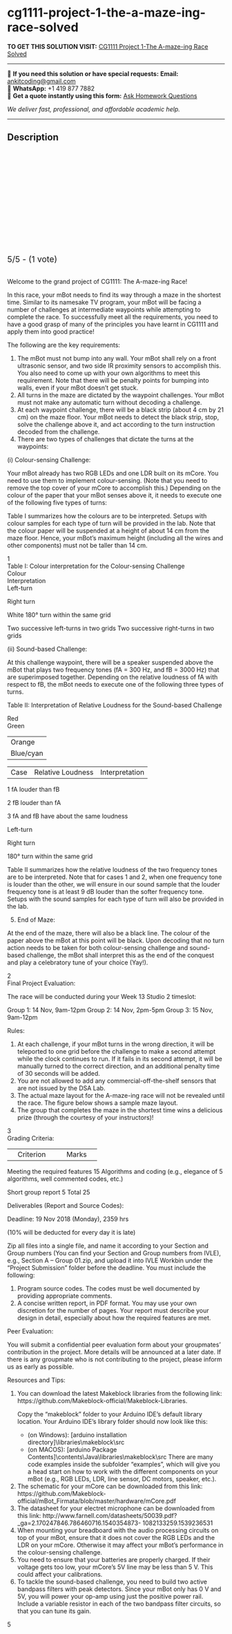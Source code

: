# cg1111-project-1-the-a-maze-ing-race-solved
**TO GET THIS SOLUTION VISIT:** [CG1111 Project 1-The A-maze-ing Race Solved](https://www.ankitcodinghub.com/product/cg1111-project-1-the-a-maze-ing-race-solved/)


---

📩 **If you need this solution or have special requests:** **Email:** ankitcoding@gmail.com  
📱 **WhatsApp:** +1 419 877 7882  
📄 **Get a quote instantly using this form:** [Ask Homework Questions](https://www.ankitcodinghub.com/services/ask-homework-questions/)

*We deliver fast, professional, and affordable academic help.*

---

<h2>Description</h2>



<div class="kk-star-ratings kksr-auto kksr-align-center kksr-valign-top" data-payload="{&quot;align&quot;:&quot;center&quot;,&quot;id&quot;:&quot;91296&quot;,&quot;slug&quot;:&quot;default&quot;,&quot;valign&quot;:&quot;top&quot;,&quot;ignore&quot;:&quot;&quot;,&quot;reference&quot;:&quot;auto&quot;,&quot;class&quot;:&quot;&quot;,&quot;count&quot;:&quot;1&quot;,&quot;legendonly&quot;:&quot;&quot;,&quot;readonly&quot;:&quot;&quot;,&quot;score&quot;:&quot;5&quot;,&quot;starsonly&quot;:&quot;&quot;,&quot;best&quot;:&quot;5&quot;,&quot;gap&quot;:&quot;4&quot;,&quot;greet&quot;:&quot;Rate this product&quot;,&quot;legend&quot;:&quot;5\/5 - (1 vote)&quot;,&quot;size&quot;:&quot;24&quot;,&quot;title&quot;:&quot;CG1111 Project 1-The A-maze-ing Race Solved&quot;,&quot;width&quot;:&quot;138&quot;,&quot;_legend&quot;:&quot;{score}\/{best} - ({count} {votes})&quot;,&quot;font_factor&quot;:&quot;1.25&quot;}">

<div class="kksr-stars">

<div class="kksr-stars-inactive">
            <div class="kksr-star" data-star="1" style="padding-right: 4px">


<div class="kksr-icon" style="width: 24px; height: 24px;"></div>
        </div>
            <div class="kksr-star" data-star="2" style="padding-right: 4px">


<div class="kksr-icon" style="width: 24px; height: 24px;"></div>
        </div>
            <div class="kksr-star" data-star="3" style="padding-right: 4px">


<div class="kksr-icon" style="width: 24px; height: 24px;"></div>
        </div>
            <div class="kksr-star" data-star="4" style="padding-right: 4px">


<div class="kksr-icon" style="width: 24px; height: 24px;"></div>
        </div>
            <div class="kksr-star" data-star="5" style="padding-right: 4px">


<div class="kksr-icon" style="width: 24px; height: 24px;"></div>
        </div>
    </div>

<div class="kksr-stars-active" style="width: 138px;">
            <div class="kksr-star" style="padding-right: 4px">


<div class="kksr-icon" style="width: 24px; height: 24px;"></div>
        </div>
            <div class="kksr-star" style="padding-right: 4px">


<div class="kksr-icon" style="width: 24px; height: 24px;"></div>
        </div>
            <div class="kksr-star" style="padding-right: 4px">


<div class="kksr-icon" style="width: 24px; height: 24px;"></div>
        </div>
            <div class="kksr-star" style="padding-right: 4px">


<div class="kksr-icon" style="width: 24px; height: 24px;"></div>
        </div>
            <div class="kksr-star" style="padding-right: 4px">


<div class="kksr-icon" style="width: 24px; height: 24px;"></div>
        </div>
    </div>
</div>


<div class="kksr-legend" style="font-size: 19.2px;">
            5/5 - (1 vote)    </div>
    </div>
<div class="page" title="Page 1">
<div class="layoutArea">
<div class="column">
&nbsp;

Welcome to the grand project of CG1111: The A-maze-ing Race!

In this race, your mBot needs to find its way through a maze in the shortest time. Similar to its namesake TV program, your mBot will be facing a number of challenges at intermediate waypoints while attempting to complete the race. To successfully meet all the requirements, you need to have a good grasp of many of the principles you have learnt in CG1111 and apply them into good practice!

The following are the key requirements:

<ol>
<li>The mBot must not bump into any wall. Your mBot shall rely on a front ultrasonic sensor, and two side IR proximity sensors to accomplish this. You also need to come up with your own algorithms to meet this requirement. Note that there will be penalty points for bumping into walls, even if your mBot doesn’t get stuck.</li>
<li>All turns in the maze are dictated by the waypoint challenges. Your mBot must not make any automatic turn without decoding a challenge.</li>
<li>At each waypoint challenge, there will be a black strip (about 4 cm by 21 cm) on the maze floor. Your mBot needs to detect the black strip, stop, solve the challenge above it, and act according to the turn instruction decoded from the challenge.</li>
<li>There are two types of challenges that dictate the turns at the waypoints:</li>
</ol>
(i) Colour-sensing Challenge:

Your mBot already has two RGB LEDs and one LDR built on its mCore. You need to use them to implement colour-sensing. (Note that you need to remove the top cover of your mCore to accomplish this.) Depending on the colour of the paper that your mBot senses above it, it needs to execute one of the following five types of turns:

Table I summarizes how the colours are to be interpreted. Setups with colour samples for each type of turn will be provided in the lab. Note that the colour paper will be suspended at a height of about 14 cm from the maze floor. Hence, your mBot’s maximum height (including all the wires and other components) must not be taller than 14 cm.

</div>
</div>
<div class="layoutArea">
<div class="column">
1

</div>
</div>
</div>
<div class="page" title="Page 2">
<div class="layoutArea">
<div class="column">
Table I: Colour interpretation for the Colour-sensing Challenge

</div>
</div>
<div class="layoutArea">
<div class="column">
Colour

</div>
</div>
<div class="layoutArea">
<div class="column">
Interpretation

</div>
</div>
<div class="layoutArea">
<div class="column">
Left-turn

Right turn

White 180° turn within the same grid

Two successive left-turns in two grids Two successive right-turns in two grids

(ii) Sound-based Challenge:

At this challenge waypoint, there will be a speaker suspended above the mBot that plays two frequency tones (fA = 300 Hz, and fB = 3000 Hz) that are superimposed together. Depending on the relative loudness of fA with respect to fB, the mBot needs to execute one of the following three types of turns.

Table II: Interpretation of Relative Loudness for the Sound-based Challenge

</div>
</div>
<div class="layoutArea">
<div class="column">
Red

</div>
</div>
<div class="layoutArea">
<div class="column">
Green

</div>
</div>
<table>
<tbody>
<tr>
<td>
<div class="layoutArea">
<div class="column">
Orange

</div>
</div>
</td>
</tr>
<tr>
<td>
<div class="layoutArea">
<div class="column">
Blue/cyan

</div>
</div>
</td>
</tr>
</tbody>
</table>
<table>
<tbody>
<tr>
<td>
<div class="layoutArea">
<div class="column">
Case

</div>
</div>
</td>
<td>
<div class="layoutArea">
<div class="column">
Relative Loudness

</div>
</div>
</td>
<td>
<div class="layoutArea">
<div class="column">
Interpretation

</div>
</div>
</td>
</tr>
</tbody>
</table>
<div class="layoutArea">
<div class="column">
1 fA louder than fB

2 fB louder than fA

3 fA and fB have about the same loudness

</div>
<div class="column">
Left-turn

Right turn

180° turn within the same grid

</div>
</div>
<div class="layoutArea">
<div class="column">
Table II summarizes how the relative loudness of the two frequency tones are to be interpreted. Note that for cases 1 and 2, when one frequency tone is louder than the other, we will ensure in our sound sample that the louder frequency tone is at least 9 dB louder than the softer frequency tone. Setups with the sound samples for each type of turn will also be provided in the lab.

5. End of Maze:

At the end of the maze, there will also be a black line. The colour of the paper above the mBot at this point will be black. Upon decoding that no turn action needs to be taken for both colour-sensing challenge and sound-based challenge, the mBot shall interpret this as the end of the conquest and play a celebratory tune of your choice (Yay!).

</div>
</div>
<div class="layoutArea">
<div class="column">
2

</div>
</div>
</div>
<div class="page" title="Page 3">
<div class="layoutArea">
<div class="column">
Final Project Evaluation:

The race will be conducted during your Week 13 Studio 2 timeslot:

Group 1: 14 Nov, 9am-12pm Group 2: 14 Nov, 2pm-5pm Group 3: 15 Nov, 9am-12pm

Rules:

<ol>
<li>At each challenge, if your mBot turns in the wrong direction, it will be teleported to one grid before the challenge to make a second attempt while the clock continues to run. If it fails in its second attempt, it will be manually turned to the correct direction, and an additional penalty time of 30 seconds will be added.</li>
<li>You are not allowed to add any commercial-off-the-shelf sensors that are not issued by the DSA Lab.</li>
<li>The actual maze layout for the A-maze-ing race will not be revealed until the race. The figure below shows a sample maze layout.</li>
<li>The group that completes the maze in the shortest time wins a delicious prize (through the courtesy of your instructors)!</li>
</ol>
</div>
</div>
<div class="layoutArea">
<div class="column">
3

</div>
</div>
</div>
<div class="page" title="Page 4">
<div class="layoutArea">
<div class="column">
Grading Criteria:

</div>
</div>
<table>
<tbody>
<tr>
<td></td>
<td>
<div class="layoutArea">
<div class="column">
Criterion

</div>
</div>
</td>
<td></td>
<td></td>
<td>
<div class="layoutArea">
<div class="column">
Marks

</div>
</div>
</td>
<td></td>
</tr>
</tbody>
</table>
<div class="layoutArea">
<div class="column">
Meeting the required features 15 Algorithms and coding (e.g., elegance of 5 algorithms, well commented codes, etc.)

Short group report 5 Total 25

Deliverables (Report and Source Codes):

Deadline: 19 Nov 2018 (Monday), 2359 hrs

(10% will be deducted for every day it is late)

Zip all files into a single file, and name it according to your Section and Group numbers (You can find your Section and Group numbers from IVLE), e.g., Section A – Group 01.zip, and upload it into IVLE Workbin under the “Project Submission” folder before the deadline. You must include the following:

<ol>
<li>Program source codes. The codes must be well documented by providing appropriate comments.</li>
<li>A concise written report, in PDF format. You may use your own discretion for the number of pages. Your report must describe your design in detail, especially about how the required features are met.</li>
</ol>
Peer Evaluation:

You will submit a confidential peer evaluation form about your groupmates’ contribution in the project. More details will be announced at a later date. If there is any groupmate who is not contributing to the project, please inform us as early as possible.

</div>
</div>
</div>
<div class="page" title="Page 5">
<div class="layoutArea">
<div class="column">
Resources and Tips:

<ol>
<li>You can download the latest Makeblock libraries from the following link:
https://github.com/Makeblock-official/Makeblock-Libraries.

Copy the “makeblock” folder to your Arduino IDE’s default library location. Your Arduino IDE’s library folder should now look like this:

<ul>
<li>(on Windows): [arduino installation directory]\libraries\makeblock\src</li>
<li>(on MACOS): [arduino Package Contents]\contents\Java\libraries\makeblock\src
There are many code examples inside the subfolder “examples”, which will give you a head start on how to work with the different components on your mBot (e.g., RGB LEDs, LDR, line sensor, DC motors, speaker, etc.).
</li>
</ul>
</li>
<li>The schematic for your mCore can be downloaded from this link:
https://github.com/Makeblock-official/mBot_Firmata/blob/master/hardware/mCore.pdf
</li>
<li>The datasheet for your electret microphone can be downloaded from this link:
http://www.farnell.com/datasheets/50039.pdf?_ga=2.170247846.786460716.1540354873- 1082133259.1539236531
</li>
<li>When mounting your breadboard with the audio processing circuits on top of your mBot, ensure that it does not cover the RGB LEDs and the LDR on your mCore. Otherwise it may affect your mBot’s performance in the colour-sensing challenge.</li>
<li>You need to ensure that your batteries are properly charged. If their voltage gets too low, your mCore’s 5V line may be less than 5 V. This could affect your calibrations.</li>
<li>To tackle the sound-based challenge, you need to build two active bandpass filters with peak detectors. Since your mBot only has 0 V and 5V, you will power your op-amp using just the positive power rail. Include a variable resistor in each of the two bandpass filter circuits, so that you can tune its gain.</li>
</ol>
</div>
</div>
<div class="layoutArea">
<div class="column">
5

</div>
</div>
</div>

